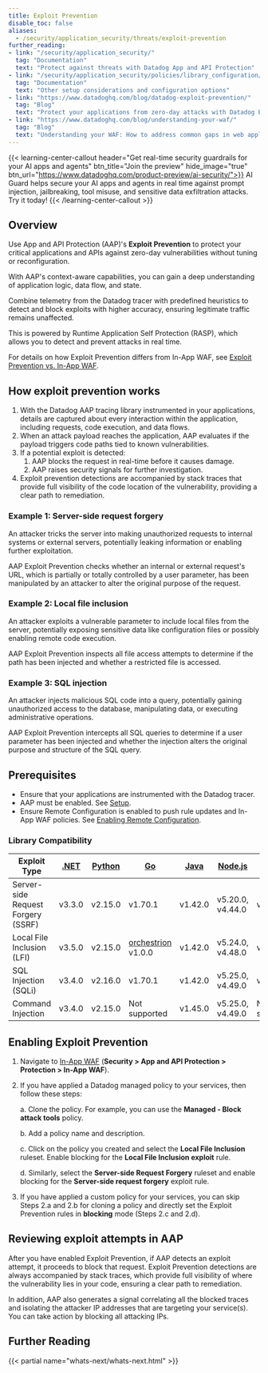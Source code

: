 ```yaml
---
title: Exploit Prevention
disable_toc: false
aliases:
  - /security/application_security/threats/exploit-prevention
further_reading:
- link: "/security/application_security/"
  tag: "Documentation"
  text: "Protect against threats with Datadog App and API Protection"
- link: "/security/application_security/policies/library_configuration/"
  tag: "Documentation"
  text: "Other setup considerations and configuration options"
- link: "https://www.datadoghq.com/blog/datadog-exploit-prevention/"
  tag: "Blog"
  text: "Protect your applications from zero-day attacks with Datadog Exploit Prevention"
- link: "https://www.datadoghq.com/blog/understanding-your-waf/"
  tag: "Blog"
  text: "Understanding your WAF: How to address common gaps in web application security"
---
```


{{< learning-center-callout header="Get real-time security guardrails for your AI apps and agents" btn_title="Join the preview" hide_image="true" btn_url="https://www.datadoghq.com/product-preview/ai-security/">}}
  AI Guard helps secure your AI apps and agents in real time against prompt injection, jailbreaking, tool misuse, and sensitive data exfiltration attacks. Try it today!
{{< /learning-center-callout >}}

## Overview

Use App and API Protection (AAP)'s **Exploit Prevention** to protect your critical applications and APIs against zero-day vulnerabilities without tuning or reconfiguration. 

With AAP's context-aware capabilities, you can gain a deep understanding of application logic, data flow, and state.

Combine telemetry from the Datadog tracer with predefined heuristics to detect and block exploits with higher accuracy, ensuring legitimate traffic remains unaffected.

This is powered by Runtime Application Self Protection (RASP), which allows you to detect and prevent attacks in real time.

For details on how Exploit Prevention differs from In-App WAF, see [Exploit Prevention vs. In-App WAF][12].

## How exploit prevention works

1. With the Datadog AAP tracing library instrumented in your applications, details are captured about every interaction within the application, including requests, code execution, and data flows.
2. When an attack payload reaches the application, AAP evaluates if the payload triggers code paths tied to known vulnerabilities.
3. If a potential exploit is detected:
   1. AAP blocks the request in real-time before it causes damage.
   2. AAP raises security signals for further investigation.
4. Exploit prevention detections are accompanied by stack traces that provide full visibility of the code location of the vulnerability, providing a clear path to remediation. 

### Example 1: Server-side request forgery

An attacker tricks the server into making unauthorized requests to internal systems or external servers, potentially leaking information or enabling further exploitation.

AAP Exploit Prevention checks whether an internal or external request's URL, which is partially or totally controlled by a user parameter, has been manipulated by an attacker to alter the original purpose of the request.

### Example 2: Local file inclusion

An attacker exploits a vulnerable parameter to include local files from the server, potentially exposing sensitive data like configuration files or possibly enabling remote code execution.

AAP Exploit Prevention inspects all file access attempts to determine if the path has been injected and whether a restricted file is accessed.

### Example 3: SQL injection

An attacker injects malicious SQL code into a query, potentially gaining unauthorized access to the database, manipulating data, or executing administrative operations.

AAP Exploit Prevention intercepts all SQL queries to determine if a user parameter has been injected and whether the injection alters the original purpose and structure of the SQL query.

## Prerequisites

- Ensure that your applications are instrumented with the Datadog tracer.
- AAP must be enabled. See [Setup][1].
- Ensure Remote Configuration is enabled to push rule updates and In-App WAF policies. See [Enabling Remote Configuration][2].

### Library Compatibility


| Exploit Type                       | [.NET][5]        | [Python][6]      | [Go][7]                 | [Java][8]        | [Node.js][9]     | [PHP][10]        | [Ruby][11]        |
|------------------------------------|------------------|------------------|-------------------------|------------------|------------------|------------------|-------------------|
| Server-side Request Forgery (SSRF) | v3.3.0           | v2.15.0          | v1.70.1                 | v1.42.0          | v5.20.0, v4.44.0 | v1.9.0           | v2.15.0           |
| Local File Inclusion (LFI)         | v3.5.0           | v2.15.0          | [orchestrion][3] v1.0.0 | v1.42.0          | v5.24.0, v4.48.0 | v1.9.0           | Not supported     |
| SQL Injection (SQLi)               | v3.4.0           | v2.16.0          | v1.70.1                 | v1.42.0          | v5.25.0, v4.49.0 | v1.9.0           | v2.15.0           |
| Command Injection                  | v3.4.0           | v2.15.0          | Not supported           | v1.45.0          | v5.25.0, v4.49.0 | Not supported    | Not supported     |


## Enabling Exploit Prevention


1. Navigate to [In-App WAF][4] (**Security > App and API Protection > Protection > In-App WAF**).
2. If you have applied a Datadog managed policy to your services, then follow these steps:

   a. Clone the policy. For example, you can use the **Managed - Block attack tools** policy.

    <!-- {{< img src="security/application_security/threats/clone-policy.png" alt="Clone the policy" width="100%" >}} -->
   b. Add a policy name and description.

    <!-- {{< img src="security/application_security/threats/clone-policy-modal.png" alt="Clone the policy" width="100%" >}} -->
   c. Click on the policy you created and select the **Local File Inclusion** ruleset. Enable blocking for the **Local File Inclusion exploit** rule.

    <!-- {{< img src="security/application_security/threats/local-file-inclusion.png" alt="Local File Inclusion" width="100%" >}} -->
   d. Similarly, select the **Server-side Request Forgery** ruleset and enable blocking for the **Server-side request forgery** exploit rule.

    <!-- {{< img src="security/application_security/threats/server-side-request-forgery.png" alt="Server-side Request Forgery exploit" width="100%" >}} -->
3. If you have applied a custom policy for your services, you can skip Steps 2.a and 2.b for cloning a policy and directly set the Exploit Prevention rules in **blocking** mode (Steps 2.c and 2.d).


## Reviewing exploit attempts in AAP

After you have enabled Exploit Prevention, if AAP detects an exploit attempt, it proceeds to block that request. Exploit Prevention detections are always accompanied by stack traces, which provide full visibility of where the vulnerability lies in your code, ensuring a clear path to remediation.

<!-- {{< img src="security/application_security/threats/exploit-prevention-detection.png" alt="Exploit Prevention detection" width="100%" >}} -->

In addition, AAP also generates a signal correlating all the blocked traces and isolating the attacker IP addresses that are targeting your service(s). You can take action by blocking all attacking IPs.

<!-- {{< img src="security/application_security/threats/signal-correlating-blocked-traces.png" alt="Your image description" width="100%" >}} -->

## Further Reading

{{< partial name="whats-next/whats-next.html" >}}

[1]: /security/application_security/setup
[2]: /tracing/guide/remote_config
[3]: /tracing/trace_collection/automatic_instrumentation/dd_libraries/go/#overview
[4]: https://app.datadoghq.com/security/appsec/in-app-waf
[5]: https://github.com/DataDog/dd-trace-dotnet
[6]: https://github.com/DataDog/dd-trace-py
[7]: https://github.com/DataDog/dd-trace-go
[8]: https://github.com/DataDog/dd-trace-java
[9]: https://github.com/DataDog/dd-trace-js
[10]: https://github.com/DataDog/dd-trace-php
[11]: https://github.com/DataDog/dd-trace-rb
[12]: /security/application_security/#exploit-prevention-vs-in-app-waf
